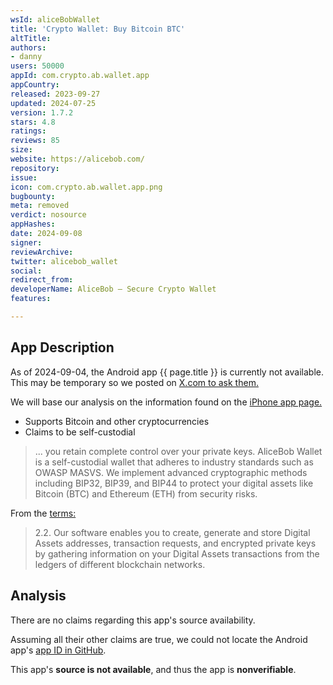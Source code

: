 ```yaml
---
wsId: aliceBobWallet
title: 'Crypto Wallet: Buy Bitcoin BTC'
altTitle: 
authors:
- danny
users: 50000
appId: com.crypto.ab.wallet.app
appCountry: 
released: 2023-09-27
updated: 2024-07-25
version: 1.7.2
stars: 4.8
ratings: 
reviews: 85
size: 
website: https://alicebob.com/
repository: 
issue: 
icon: com.crypto.ab.wallet.app.png
bugbounty: 
meta: removed
verdict: nosource
appHashes: 
date: 2024-09-08
signer: 
reviewArchive: 
twitter: alicebob_wallet
social: 
redirect_from: 
developerName: AliceBob – Secure Crypto Wallet
features: 

---
```


## App Description 

As of 2024-09-04, the Android app {{ page.title }} is currently not available. This may be temporary so we posted on [X.com to ask them.](https://x.com/dannybuntu/status/1831289975968804938)

We will base our analysis on the information found on the [iPhone app page.](https://apps.apple.com/us/app/alicebob-wallet-send-bitcoin/id6467197622?mt=8)

- Supports Bitcoin and other cryptocurrencies
- Claims to be self-custodial

> ... you retain complete control over your private keys. AliceBob Wallet is a self-custodial wallet that adheres to industry standards such as OWASP MASVS. We implement advanced cryptographic methods including BIP32, BIP39, and BIP44 to protect your digital assets like Bitcoin (BTC) and Ethereum (ETH) from security risks.

From the [terms:](https://alicebob.com/terms-of-use/)

> 2.2. Our software enables you to create, generate and store Digital Assets addresses, transaction requests, and encrypted private keys by gathering information on your Digital Assets transactions from the ledgers of different blockchain networks.

## Analysis 

There are no claims regarding this app's source availability.

Assuming all their other claims are true, we could not locate the Android app's [app ID in GitHub](https://github.com/search?q=%22com.crypto.ab.wallet.app%22&type=code). 

This app's **source is not available**, and thus the app is **nonverifiable**.
